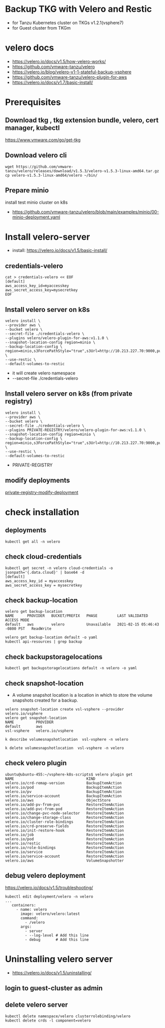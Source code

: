 # Backup TKG with Velero and Restic 
- for Tanzu Kubernetes cluster on TKGs v1.2.1(vsphere7)
- for Guest cluster from TKGm

# velero docs
- https://velero.io/docs/v1.5/how-velero-works/
- https://github.com/vmware-tanzu/velero
- https://velero.io/blog/velero-v1-1-stateful-backup-vsphere
- https://github.com/vmware-tanzu/velero-plugin-for-aws
- https://velero.io/docs/v1.7/basic-install/


# Prerequisites 

## Download tkg , tkg extension bundle, velero, cert manager, kubectl
https://www.vmware.com/go/get-tkg

## Download  velero cli
```
wget https://github.com/vmware-tanzu/velero/releases/download/v1.5.3/velero-v1.5.3-linux-amd64.tar.gz
cp velero-v1.5.3-linux-amd64/velero ~/bin/
```

## Prepare minio
install test minio cluster on k8s
- https://github.com/vmware-tanzu/velero/blob/main/examples/minio/00-minio-deployment.yaml

#  Install velero-server
- install: https://velero.io/docs/v1.5/basic-install/

## credentials-velero
```
cat > credentials-velero << EOF
[default]
aws_access_key_id=myaccesskey
aws_secret_access_key=mysecretkey
EOF
```


## Install velero server on k8s
```
velero install \
--provider aws \
--bucket velero \
--secret-file ./credentials-velero \
--plugins velero/velero-plugin-for-aws:v1.1.0 \
--snapshot-location-config region=minio \
--backup-location-config \
region=minio,s3ForcePathStyle="true",s3Url=http://10.213.227.70:9000,publicUrl=http://10.213.227.70:9000 \
--use-restic \
--default-volumes-to-restic 

```
- it will create velero namespace
- --secret-file ./credentials-velero 

## Install velero server on k8s (from private registry)
```
velero install \
--provider aws \
--bucket velero \
--secret-file ./credentials-velero \
--plugins PRIVATE-REGISTRY/velero/velero-plugin-for-aws:v1.1.0 \
--snapshot-location-config region=minio \
--backup-location-config \
region=minio,s3ForcePathStyle="true",s3Url=http://10.213.227.70:9000,publicUrl=http://10.213.227.70:9000 \
--use-restic \
--default-volumes-to-restic 

```
- PRIVATE-REGISTRY

## modify deployments
[private-registry-modify-deployment](private-registry-modify-deployment.md)

# check installation

## deployments
```
kubectl get all -n velero

```
## check cloud-credentials 
```
kubectl get secret -n velero cloud-credentials -o jsonpath='{.data.cloud}' | base64 -d
[default]
aws_access_key_id = myaccesskey
aws_secret_access_key = mysecretkey
```

## check backup-location
```
velero get backup-location
NAME      PROVIDER   BUCKET/PREFIX   PHASE         LAST VALIDATED                  ACCESS MODE
default   aws        velero          Unavailable   2021-02-15 05:46:43 -0800 PST   ReadWrite
```
```
velero get backup-location default -o yaml
kubectl api-resources | grep backup
```

## check backupstoragelocations
```
kubectl get backupstoragelocations default -n velero -o yaml
```

## check snapshot-location
-  A volume snapshot location is a location in which to store the volume snapshots created for a backup.

```
velero snapshot-location create vsl-vsphere --provider velero.io/vsphere
velero get snapshot-location
NAME          PROVIDER
default       aws
vsl-vsphere   velero.io/vsphere

k describe volumesnapshotlocation  vsl-vsphere -n velero

k delete volumesnapshotlocation  vsl-vsphere -n velero
```

## check velero plugin
```
ubuntu@ubuntu-455:~/vsphere-k8s-scripts$ velero plugin get 
NAME                                 KIND
velero.io/crd-remap-version          BackupItemAction
velero.io/pod                        BackupItemAction
velero.io/pv                         BackupItemAction
velero.io/service-account            BackupItemAction
velero.io/aws                        ObjectStore
velero.io/add-pv-from-pvc            RestoreItemAction
velero.io/add-pvc-from-pod           RestoreItemAction
velero.io/change-pvc-node-selector   RestoreItemAction
velero.io/change-storage-class       RestoreItemAction
velero.io/cluster-role-bindings      RestoreItemAction
velero.io/crd-preserve-fields        RestoreItemAction
velero.io/init-restore-hook          RestoreItemAction
velero.io/job                        RestoreItemAction
velero.io/pod                        RestoreItemAction
velero.io/restic                     RestoreItemAction
velero.io/role-bindings              RestoreItemAction
velero.io/service                    RestoreItemAction
velero.io/service-account            RestoreItemAction
velero.io/aws                        VolumeSnapshotter

```


## debug velero deployment
https://velero.io/docs/v1.5/troubleshooting/

```
kubectl edit deployment/velero -n velero
...
   containers:
     - name: velero
       image: velero/velero:latest
       command:
         - /velero
       args:
         - server
         - --log-level # Add this line
         - debug       # Add this line
```



# Uninstalling velero server
- https://velero.io/docs/v1.5/uninstalling/

## login to guest-cluster as admin

## delete velero server
```
kubectl delete namespace/velero clusterrolebinding/velero
kubectl delete crds -l component=velero
```

